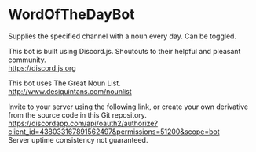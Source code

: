 # WordOfTheDayBot
Supplies the specified channel with a noun every day. Can be toggled. 

This bot is built using Discord.js. Shoutouts to their helpful and pleasant community.<br>
https://discord.js.org

This bot uses The Great Noun List.<br>
http://www.desiquintans.com/nounlist

Invite to your server using the following link, or create your own derivative from the source code in this Git repository.<br>
https://discordapp.com/api/oauth2/authorize?client_id=438033167891562497&permissions=51200&scope=bot<br>
Server uptime consistency not guaranteed.

